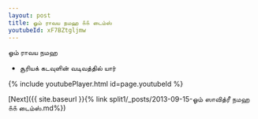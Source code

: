 ```yaml
---
layout: post
title: ஓம் ராவய நமஹ ௧௧ டைம்ஸ்
youtubeId: xF7BZtgljmw
---
```

 
 
 ஓம் ராவய நமஹ  
 
 -  சூரியக் கடவுளின் வடிவத்தில் யார் 
 
  
 
  
 
 
 
 
 
 


{% include youtubePlayer.html id=page.youtubeId %}
 
[Next]({{ site.baseurl }}{% link  split1/_posts/2013-09-15-ஓம் ஸாவித்ரீ நமஹ ௧௧ டைம்ஸ்.md%})
 
